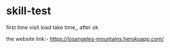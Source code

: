 # skill-test
first time visit load take time,, after ok

the website link:- https://losangeles-mountains.herokuapp.com/

